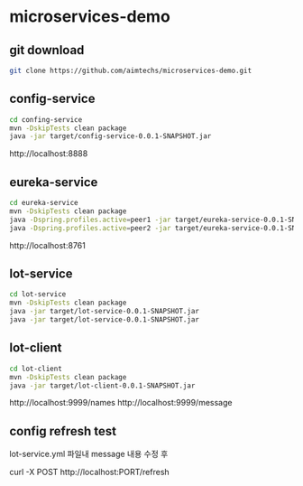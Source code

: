 # microservices-demo

## git download

```bash
git clone https://github.com/aimtechs/microservices-demo.git
```

## config-service

```bash
cd confing-service
mvn -DskipTests clean package
java -jar target/config-service-0.0.1-SNAPSHOT.jar
```
http://localhost:8888

## eureka-service

```bash
cd eureka-service 
mvn -DskipTests clean package
java -Dspring.profiles.active=peer1 -jar target/eureka-service-0.0.1-SNAPSHOT.jar
java -Dspring.profiles.active=peer2 -jar target/eureka-service-0.0.1-SNAPSHOT.jar
```

http://localhost:8761

## lot-service

```bash
cd lot-service
mvn -DskipTests clean package
java -jar target/lot-service-0.0.1-SNAPSHOT.jar
java -jar target/lot-service-0.0.1-SNAPSHOT.jar
```

## lot-client

```bash
cd lot-client
mvn -DskipTests clean package
java -jar target/lot-client-0.0.1-SNAPSHOT.jar 
```

http://localhost:9999/names
http://localhost:9999/message


## config refresh test

lot-service.yml  파일내 message 내용 수정 후

curl -X POST http://localhost:PORT/refresh
